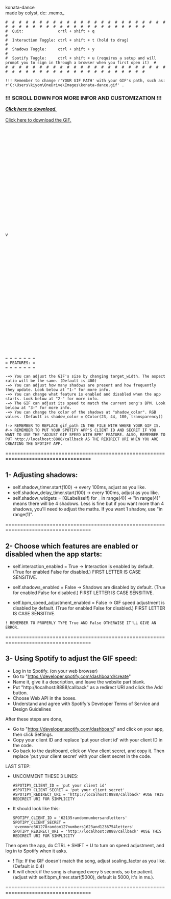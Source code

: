 konata-dance <br>
made by colyst, dc: .memo_
```
#  #  #  #  #  #  #  #  #  #  #  #  #  #  #  #  #  #  #  #  #  #  #  #  #  #  #  #  #  #  #  #  #  #  #  #  #  #  #  #  #  #  #  #  #
#  Quit:               crtl + shift + q                                                                                             #
#  Interaction Toggle: ctrl + shift + t (hold to drag)                                                                              #
#  Shadows Toggle:     ctrl + shift + y                                                                                             #
#  Spotify Toggle:     ctrl + shift + u (requires a setup and will prompt you to sign in through a browser when you first open it)  #
#  #  #  #  #  #  #  #  #  #  #  #  #  #  #  #  #  #  #  #  #  #  #  #  #  #  #  #  #  #  #  #  #  #  #  #  #  #  #  #  #  #  #  #  #

!!! Remember to change r'YOUR GIF PATH' with your GIF's path, such as: r'C:\Users\kiyom\OneDrive\Images\konata-dance.gif' .
```
### !!! SCROLL DOWN FOR MORE INFOR AND CUSTOMIZATION !!!
 ***[Click here to download.](https://github.com/colyst/konata-dance/releases/download/gif-displayer/konata-dance.pyw)*** <br>
 <br>
[Click here to download the GIF.](https://github.com/colyst/konata-dance/releases/download/gif-displayer/konata-dance.gif)
<br>
<br>
<br>
<br>
<br>
<br>
<br>
<br>
<br>
<br>
<br>
<br>
<br>
<br>
<br>
<br>
<br>
<br>
<br>
<br>
<br>
v
<br>
<br>
<br>
<br>
<br>
<br>
<br>
<br>
<br>
<br>
<br>
<br>
<br>
<br>
<br>
<br>
<br>
<br>
<br>
<br>
<br>
<br>

```
= = = = = = =
= FEATURES: =
= = = = = = =

-=> You can adjust the GIF's size by changing target_width. The aspect ratio will be the same. (Default is 400)
-=> You can adjust how many shadows are present and how frequently they update. Look below at "1-" for more info.
-=> You can change what feature is enabled and disabled when the app starts. Look below at "2-" for more info.
-=> The GIF can adjust its speed to match the current song's BPM. Look beloaw at "3-" for more info.
-=> You can change the color of the shadows at "shadow_color". RGB values. (Default is shadow_color = QColor(23, 44, 180, transparency))

!-> REMEMBER TO REPLACE gif_path IN THE FILE WITH WHERE YOUR GIF IS.
#-> REMEMBER TO PUT YOUR SPOTIFY APP'S CLIENT ID AND SECRET IF YOU WANT TO USE THE "ADJUST GIF SPEED WITH BPM" FEATURE. ALSO, REMEMBER TO PUT http://localhost:8888/callback AS THE REDIRECT URI WHEN YOU ARE CREATING THE SPOTIFY APP.
```

===================================================================================

## 1- Adjusting shadows:
   - self.shadow_timer.start(100)        -> every 100ms, adjust as you like.
   - self.shadow_delay_timer.start(100)  -> every 100ms, adjust as you like.
   - self.shadow_widgets = [QLabel(self) for _ in range(4)]   -> "in range(4)" means there will be 4 shadows. Less is fine but if you want more than 4 shadows, you'll need to adjust the maths. If you want 1 shadow, use "in range(1)".

===================================================================================
 
 ## 2- Choose which features are enabled or disabled when the app starts:
 
   - self.interaction_enabled = True    -> Interaction is enabled by default. (True for enabled False for disabled.) FIRST LETTER IS CASE SENSITIVE.

   - self.shadows_enabled = False    -> Shadows are disabled by default. (True for enabled False for disabled.) FIRST LETTER IS CASE SENSITIVE.

   - self.bpm_speed_adjustment_enabled = False    -> GIF speed adjustment is disabled by default. (True for enabled False for disabled.) FIRST LETTER IS CASE SENSITIVE.
```
! REMEMBER TO PROPERLY TYPE True AND False OTHERWISE IT'LL GIVE AN ERROR.
```

===================================================================================

## 3- Using Spotify to adjust the GIF speed:
  - Log in to Spotify. (on your web browser)
  - Go to "https://developer.spotify.com/dashboard/create"
  - Name it, give it a description, and leave the website part blank.
  - Put "http://localhost:8888/callback" as a redirect URI and click the Add button.
  - Choose Web API in the boxes.
  - Understand and agree with Spotify's Developer Terms of Service and Design Guidelines
  
   After these steps are done,
  - Go to "https://developer.spotify.com/dashboard" and click on your app, then click Settings.
  - Copy your client ID and replace 'put your client id' with your client ID in the code.
  - Go back to the dashboard, click on View client secret, and copy it. Then replace 'put your client secret' with your client secret in the code.

   LAST STEP:
  - UNCOMMENT THESE 3 LINES:
    ```
    #SPOTIPY_CLIENT_ID = 'put your client id'
    #SPOTIPY_CLIENT_SECRET = 'put your client secret'
    #SPOTIPY_REDIRECT_URI = 'http://localhost:8888/callback' #USE THIS REDIRECT URI FOR SIMPLICITY
    ```
  - It should look like this:
     ```
     SPOTIPY_CLIENT_ID = '62135randomnumbersandletters'
     SPOTIPY_CLIENT_SECRET = 'evenmore361278random127numbers1623and1236754letters'
     SPOTIPY_REDIRECT_URI = 'http://localhost:8888/callback' #USE THIS REDIRECT URI FOR SIMPLICITY
     ```
   Then open the app, do CTRL + SHIFT + U to turn on speed adjustment, and log in to Spotify when it asks.
  - ! Tip: If the GIF doesn't match the song, adjust scaling_factor as you like. (Default is 0.4)
  - It will check if the song is changed every 5 seconds, so be patient. (adjust with self.bpm_timer.start(5000), default is 5000, it's in ms.).

===================================================================================
